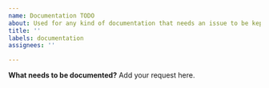 ```yaml
---
name: Documentation TODO
about: Used for any kind of documentation that needs an issue to be kept track of
title: ''
labels: documentation
assignees: ''

---
```


**What needs to be documented?**
Add your request here.
